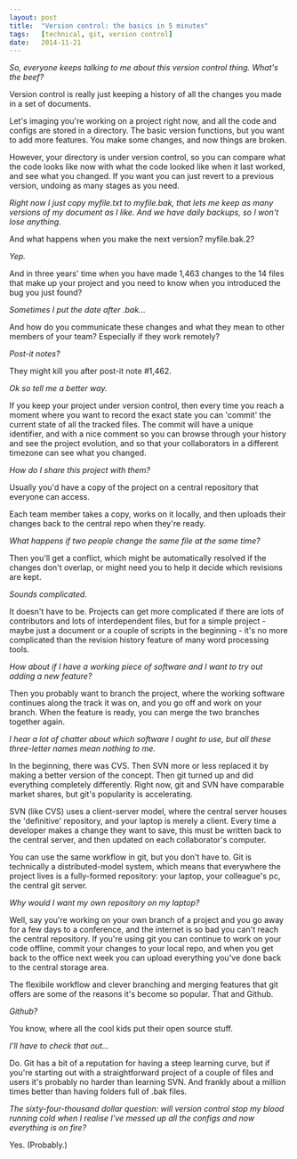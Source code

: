 ```yaml
---
layout: post
title:  "Version control: the basics in 5 minutes"
tags:   [technical, git, version control]
date:   2014-11-21
---
```


_So, everyone keeps talking to me about this version control thing. What's the beef?_

Version control is really just keeping a history of all the changes you made in a set of documents.

Let's imaging you're working on a project right now, and all the code and configs are stored in a directory. The basic version functions, but you want to add more features. You make some changes, and now things are broken.

However, your directory is under version control, so you can compare what the code looks like now with what the code looked like when it last worked, and see what you changed.
If you want you can just revert to a previous version, undoing as many stages as you need.

_Right now I just copy myfile.txt to myfile.bak, that lets me keep as many versions of my document as I like. And we have daily backups, so I won't lose anything._

And what happens when you make the next version? myfile.bak.2?

_Yep._

And in three years' time when you have made 1,463 changes to the 14 files that make up your project and you need to know when you introduced the bug you just found?

_Sometimes I put the date after .bak..._

And how do you communicate these changes and what they mean to other members of your team? Especially if they work remotely?

_Post-it notes?_

They might kill you after post-it note #1,462.

_Ok so tell me a better way._

If you keep your project under version control, then every time you reach a moment where you want to record the exact state you can 'commit' the current state of all the tracked files.
The commit will have a unique identifier, and with a nice comment so you can browse through your history and see the project evolution, and so that your collaborators in a different timezone can see what you changed.

_How do I share this project with them?_

Usually you'd have a copy of the project on a central repository that everyone can access.

Each team member takes a copy, works on it locally, and then uploads their changes back to the central repo when they're ready.

_What happens if two people change the same file at the same time?_

Then you'll get a conflict, which might be automatically resolved if the changes don't overlap, or might need you to help it decide which revisions are kept.

_Sounds complicated._

It doesn't have to be. Projects can get more complicated if there are lots of contributors and lots of interdependent files, but for a simple project - maybe just a document or a couple of scripts in the beginning - it's no more complicated than the revision history feature of many word processing tools.

_How about if I have a working piece of software and I want to try out adding a new feature?_

Then you probably want to branch the project, where the working software continues along the track it was on, and you go off and work on your branch. When the feature is ready, you can merge the two branches together again.

_I hear a lot of chatter about which software I ought to use, but all these three-letter names mean nothing to me._

In the beginning, there was CVS. Then SVN more or less replaced it by making a better version of the concept. Then git turned up and did everything completely differently. Right now, git and SVN have comparable market shares, but git's popularity is accelerating.

SVN (like CVS) uses a client-server model, where the central server houses the 'definitive' repository, and your laptop is merely a client. Every time a developer makes a change they want to save, this must be written back to the central server, and then updated on
each collaborator's computer.

You can use the same workflow in git, but you don't have to. Git is technically a distributed-model system, which means that everywhere the project lives is a fully-formed repository: your laptop, your colleague's pc, the central git server.

_Why would I want my own repository on my laptop?_

Well, say you're working on your own branch of a project and you go away for a few days to a conference, and the internet is so bad you can't reach the central repository. 
If you're using git you can continue to work on your code offline, commit your changes to your local repo, and when you get back to the office next week you can upload everything you've done back to the central storage area.

The flexibile workflow and clever branching and merging features that git offers are some of the reasons it's become so popular. That
 and Github.

_Github?_

You know, where all the cool kids put their open source stuff.

_I'll have to check that out..._

Do. Git has a bit of a reputation for having a steep learning curve, but if you're starting out with a straightforward project of a couple of files and users it's probably no harder than learning SVN. And frankly about a million times better than having folders full of .bak files. 

_The sixty-four-thousand dollar question: will version control stop my blood running cold when I realise I've messed up all the configs and now everything is on fire?_

Yes. 
(Probably.)


